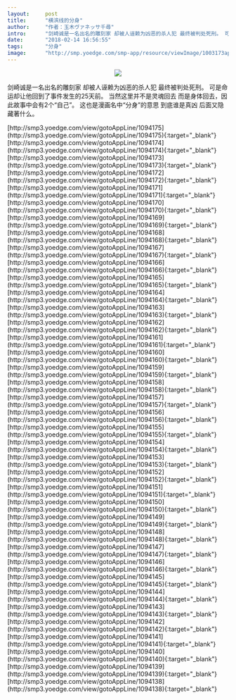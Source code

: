 ```yaml
---
layout:     post
title:      "横滨线的分身"
author:     "作者：玉木ヴァネッサ千尋"
intro:      "剑崎诚是一名出名的雕刻家 却被人诬赖为凶恶的杀人犯 最终被判处死刑。 可是命运却让他回到了事件发生的25天前。 当然这里并不是灵魂回去 而是身体回去，因此故事中会有2个“自己”。 这也是漫画名中“分身”的意思 到底谁是真凶 后面又隐藏著什么。"
date:       "2018-02-14 16:56:55"
tags:       "分身"
image:      "http://smp.yoedge.com/smp-app/resource/viewImage/1003173appline.png"
---
```

<div style="text-align: center">
<p><img src="http://smp.yoedge.com/smp-app/resource/viewImage/1003173appline.png"/></p>
</div>
<p class="post-meta">
<span>剑崎诚是一名出名的雕刻家 却被人诬赖为凶恶的杀人犯 最终被判处死刑。 可是命运却让他回到了事件发生的25天前。 当然这里并不是灵魂回去 而是身体回去，因此故事中会有2个“自己”。 这也是漫画名中“分身”的意思 到底谁是真凶 后面又隐藏著什么。</span>
</p>
[http://smp3.yoedge.com/view/gotoAppLine/1094175](http://smp3.yoedge.com/view/gotoAppLine/1094175){:target="_blank"}
[http://smp3.yoedge.com/view/gotoAppLine/1094174](http://smp3.yoedge.com/view/gotoAppLine/1094174){:target="_blank"}
[http://smp3.yoedge.com/view/gotoAppLine/1094173](http://smp3.yoedge.com/view/gotoAppLine/1094173){:target="_blank"}
[http://smp3.yoedge.com/view/gotoAppLine/1094172](http://smp3.yoedge.com/view/gotoAppLine/1094172){:target="_blank"}
[http://smp3.yoedge.com/view/gotoAppLine/1094171](http://smp3.yoedge.com/view/gotoAppLine/1094171){:target="_blank"}
[http://smp3.yoedge.com/view/gotoAppLine/1094170](http://smp3.yoedge.com/view/gotoAppLine/1094170){:target="_blank"}
[http://smp3.yoedge.com/view/gotoAppLine/1094169](http://smp3.yoedge.com/view/gotoAppLine/1094169){:target="_blank"}
[http://smp3.yoedge.com/view/gotoAppLine/1094168](http://smp3.yoedge.com/view/gotoAppLine/1094168){:target="_blank"}
[http://smp3.yoedge.com/view/gotoAppLine/1094167](http://smp3.yoedge.com/view/gotoAppLine/1094167){:target="_blank"}
[http://smp3.yoedge.com/view/gotoAppLine/1094166](http://smp3.yoedge.com/view/gotoAppLine/1094166){:target="_blank"}
[http://smp3.yoedge.com/view/gotoAppLine/1094165](http://smp3.yoedge.com/view/gotoAppLine/1094165){:target="_blank"}
[http://smp3.yoedge.com/view/gotoAppLine/1094164](http://smp3.yoedge.com/view/gotoAppLine/1094164){:target="_blank"}
[http://smp3.yoedge.com/view/gotoAppLine/1094163](http://smp3.yoedge.com/view/gotoAppLine/1094163){:target="_blank"}
[http://smp3.yoedge.com/view/gotoAppLine/1094162](http://smp3.yoedge.com/view/gotoAppLine/1094162){:target="_blank"}
[http://smp3.yoedge.com/view/gotoAppLine/1094161](http://smp3.yoedge.com/view/gotoAppLine/1094161){:target="_blank"}
[http://smp3.yoedge.com/view/gotoAppLine/1094160](http://smp3.yoedge.com/view/gotoAppLine/1094160){:target="_blank"}
[http://smp3.yoedge.com/view/gotoAppLine/1094159](http://smp3.yoedge.com/view/gotoAppLine/1094159){:target="_blank"}
[http://smp3.yoedge.com/view/gotoAppLine/1094158](http://smp3.yoedge.com/view/gotoAppLine/1094158){:target="_blank"}
[http://smp3.yoedge.com/view/gotoAppLine/1094157](http://smp3.yoedge.com/view/gotoAppLine/1094157){:target="_blank"}
[http://smp3.yoedge.com/view/gotoAppLine/1094156](http://smp3.yoedge.com/view/gotoAppLine/1094156){:target="_blank"}
[http://smp3.yoedge.com/view/gotoAppLine/1094155](http://smp3.yoedge.com/view/gotoAppLine/1094155){:target="_blank"}
[http://smp3.yoedge.com/view/gotoAppLine/1094154](http://smp3.yoedge.com/view/gotoAppLine/1094154){:target="_blank"}
[http://smp3.yoedge.com/view/gotoAppLine/1094153](http://smp3.yoedge.com/view/gotoAppLine/1094153){:target="_blank"}
[http://smp3.yoedge.com/view/gotoAppLine/1094152](http://smp3.yoedge.com/view/gotoAppLine/1094152){:target="_blank"}
[http://smp3.yoedge.com/view/gotoAppLine/1094151](http://smp3.yoedge.com/view/gotoAppLine/1094151){:target="_blank"}
[http://smp3.yoedge.com/view/gotoAppLine/1094150](http://smp3.yoedge.com/view/gotoAppLine/1094150){:target="_blank"}
[http://smp3.yoedge.com/view/gotoAppLine/1094149](http://smp3.yoedge.com/view/gotoAppLine/1094149){:target="_blank"}
[http://smp3.yoedge.com/view/gotoAppLine/1094148](http://smp3.yoedge.com/view/gotoAppLine/1094148){:target="_blank"}
[http://smp3.yoedge.com/view/gotoAppLine/1094147](http://smp3.yoedge.com/view/gotoAppLine/1094147){:target="_blank"}
[http://smp3.yoedge.com/view/gotoAppLine/1094146](http://smp3.yoedge.com/view/gotoAppLine/1094146){:target="_blank"}
[http://smp3.yoedge.com/view/gotoAppLine/1094145](http://smp3.yoedge.com/view/gotoAppLine/1094145){:target="_blank"}
[http://smp3.yoedge.com/view/gotoAppLine/1094144](http://smp3.yoedge.com/view/gotoAppLine/1094144){:target="_blank"}
[http://smp3.yoedge.com/view/gotoAppLine/1094143](http://smp3.yoedge.com/view/gotoAppLine/1094143){:target="_blank"}
[http://smp3.yoedge.com/view/gotoAppLine/1094142](http://smp3.yoedge.com/view/gotoAppLine/1094142){:target="_blank"}
[http://smp3.yoedge.com/view/gotoAppLine/1094141](http://smp3.yoedge.com/view/gotoAppLine/1094141){:target="_blank"}
[http://smp3.yoedge.com/view/gotoAppLine/1094140](http://smp3.yoedge.com/view/gotoAppLine/1094140){:target="_blank"}
[http://smp3.yoedge.com/view/gotoAppLine/1094139](http://smp3.yoedge.com/view/gotoAppLine/1094139){:target="_blank"}
[http://smp3.yoedge.com/view/gotoAppLine/1094138](http://smp3.yoedge.com/view/gotoAppLine/1094138){:target="_blank"}


